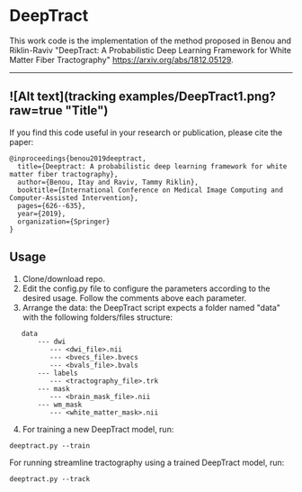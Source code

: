 # DeepTract
This work code is the implementation of the method proposed in Benou and Riklin-Raviv "DeepTract: A Probabilistic Deep Learning Framework for White Matter Fiber Tractography" https://arxiv.org/abs/1812.05129. 

----------
![Alt text](tracking examples/DeepTract1.png?raw=true "Title")
----------

If you find this code useful in your research or publication, please cite the paper:
```
@inproceedings{benou2019deeptract,
  title={Deeptract: A probabilistic deep learning framework for white matter fiber tractography},
  author={Benou, Itay and Raviv, Tammy Riklin},
  booktitle={International Conference on Medical Image Computing and Computer-Assisted Intervention},
  pages={626--635},
  year={2019},
  organization={Springer}
}
```

## Usage
1) Clone/download repo.
2) Edit the config.py file to configure the parameters according to the desired usage. Follow the comments above each parameter.
3) Arrange the data: the DeepTract script expects a folder named "data" with the following folders/files structure:
```
   data
       --- dwi
          --- <dwi_file>.nii
          --- <bvecs_file>.bvecs
          --- <bvals_file>.bvals
       --- labels
          --- <tractography_file>.trk
       --- mask
          --- <brain_mask_file>.nii
       --- wm_mask
          --- <white_matter_mask>.nii
```
4) For training a new DeepTract model, run:
```
deeptract.py --train
```
For running streamline tractography using a trained DeepTract model, run:
```
deeptract.py --track
```

